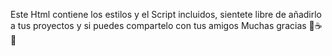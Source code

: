 Este Html contiene los estilos y el Script incluidos, sientete libre de añadirlo a tus proyectos y si puedes compartelo con tus amigos
Muchas gracias 🦆☕💚

